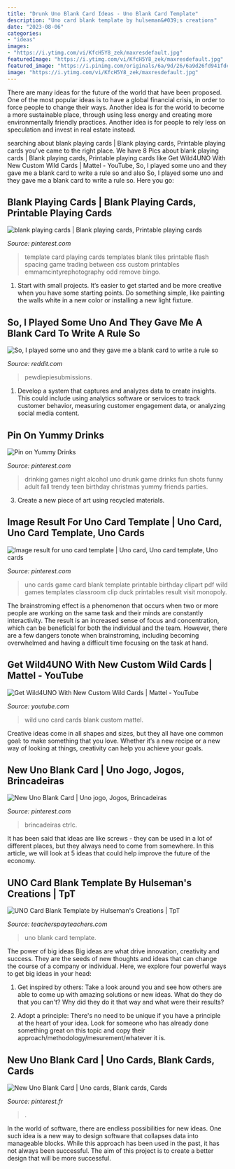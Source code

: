 ```yaml
---
title: "Drunk Uno Blank Card Ideas - Uno Blank Card Template"
description: "Uno card blank template by hulseman&#039;s creations"
date: "2023-08-06"
categories:
- "ideas"
images:
- "https://i.ytimg.com/vi/KfcH5Y8_zek/maxresdefault.jpg"
featuredImage: "https://i.ytimg.com/vi/KfcH5Y8_zek/maxresdefault.jpg"
featured_image: "https://i.pinimg.com/originals/6a/9d/26/6a9d26fd941fdcc3cdc581f760ce7332.jpg"
image: "https://i.ytimg.com/vi/KfcH5Y8_zek/maxresdefault.jpg"
---
```



There are many ideas for the future of the world that have been proposed. One of the most popular ideas is to have a global financial crisis, in order to force people to change their ways. Another idea is for the world to become a more sustainable place, through using less energy and creating more environmentally friendly practices. Another idea is for people to rely less on speculation and invest in real estate instead.

	

		
searching about blank playing cards | Blank playing cards, Printable playing cards you've came to the right place. We have 8 Pics about blank playing cards | Blank playing cards, Printable playing cards like Get Wild4UNO With New Custom Wild Cards | Mattel - YouTube, So, I played some uno and they gave me a blank card to write a rule so and also So, I played some uno and they gave me a blank card to write a rule so. Here you go:
		
    
## Blank Playing Cards | Blank Playing Cards, Printable Playing Cards

<img loading=lazy src="https://i.pinimg.com/736x/66/bd/2a/66bd2a860001f962204914bc88bd5249--blank-playing-cards-preschool-ideas.jpg" onerror="this.onerror=null;this.src='https://tse1.mm.bing.net/th?id=OIP.lLgvTxlIPruIrXV9m8IFOQHaJu&amp;pid=15.1';" alt="blank playing cards | Blank playing cards, Printable playing cards">

_Source: pinterest.com_

>template card playing cards templates blank tiles printable flash spacing game trading between css custom printables emmamcintyrephotography odd remove bingo. 

	

1. Start with small projects. It’s easier to get started and be more creative when you have some starting points. Do something simple, like painting the walls white in a new color or installing a new light fixture. 

    
## So, I Played Some Uno And They Gave Me A Blank Card To Write A Rule So

<img loading=lazy src="https://i.redd.it/rw5e8hq1i0s01.jpg" onerror="this.onerror=null;this.src='https://tse2.mm.bing.net/th?id=OIP.BB2pf1VOk66x3s4Z1PoWtwHaJ4&amp;pid=15.1';" alt="So, I played some uno and they gave me a blank card to write a rule so">

_Source: reddit.com_

>pewdiepiesubmissions. 

	

1. Develop a system that captures and analyzes data to create insights. This could include using analytics software or services to track customer behavior, measuring customer engagement data, or analyzing social media content. 

    
## Pin On Yummy Drinks

<img loading=lazy src="https://i.pinimg.com/736x/8b/34/4f/8b344fd6b4a03af5dc6cd4a7a0519aa4.jpg" onerror="this.onerror=null;this.src='https://tse4.mm.bing.net/th?id=OIP.6oXI43AIS-se6YF-E_JXMAHaNK&amp;pid=15.1';" alt="Pin on Yummy Drinks">

_Source: pinterest.com_

>drinking games night alcohol uno drunk game drinks fun shots funny adult fall trendy teen birthday christmas yummy friends parties. 

	

3. Create a new piece of art using recycled materials.

    
## Image Result For Uno Card Template | Uno Card, Uno Card Template, Uno Cards

<img loading=lazy src="https://i.pinimg.com/originals/10/02/ad/1002ad31dcbf592d9fc7814b084bee63.jpg" onerror="this.onerror=null;this.src='https://tse3.mm.bing.net/th?id=OIP.tF_GbfrKS9MDt0MVzm1MFgAAAA&amp;pid=15.1';" alt="Image result for uno card template | Uno card, Uno card template, Uno cards">

_Source: pinterest.com_

>uno cards game card blank template printable birthday clipart pdf wild games templates classroom clip duck printables result visit monopoly. 

	

The brainstroming effect is a phenomenon that occurs when two or more people are working on the same task and their minds are constantly interactivity. The result is an increased sense of focus and concentration, which can be beneficial for both the individual and the team. However, there are a few dangers tonote when brainstroming, including becoming overwhelmed and having a difficult time focusing on the task at hand.

    
## Get Wild4UNO With New Custom Wild Cards | Mattel - YouTube

<img loading=lazy src="https://i.ytimg.com/vi/KfcH5Y8_zek/maxresdefault.jpg" onerror="this.onerror=null;this.src='https://tse1.mm.bing.net/th?id=OIP.onj-FeZFkGWiQ9SuFPDL7wHaEK&amp;pid=15.1';" alt="Get Wild4UNO With New Custom Wild Cards | Mattel - YouTube">

_Source: youtube.com_

>wild uno card cards blank custom mattel. 

	

Creative ideas come in all shapes and sizes, but they all have one common goal: to make something that you love. Whether it’s a new recipe or a new way of looking at things, creativity can help you achieve your goals.

    
## New Uno Blank Card | Uno Jogo, Jogos, Brincadeiras

<img loading=lazy src="https://i.pinimg.com/736x/42/3c/ad/423cadf5bdb668cac2957155f9c46f4b.jpg" onerror="this.onerror=null;this.src='https://tse2.mm.bing.net/th?id=OIP.y7IqaieIKlb6kLoAAO5ufgHaJ3&amp;pid=15.1';" alt="New Uno Blank Card | Uno jogo, Jogos, Brincadeiras">

_Source: pinterest.com_

>brincadeiras ctrlc. 

	

It has been said that ideas are like screws - they can be used in a lot of different places, but they always need to come from somewhere. In this article, we will look at 5 ideas that could help improve the future of the economy.

    
## UNO Card Blank Template By Hulseman&#039;s Creations | TpT

<img loading=lazy src="https://ecdn.teacherspayteachers.com/thumbitem/UNO-Card-Blank-Template-3846363-1528220750/original-3846363-2.jpg" onerror="this.onerror=null;this.src='https://tse4.mm.bing.net/th?id=OIP.9J2BlCAdkGs2ofIpdh-KUwAAAA&amp;pid=15.1';" alt="UNO Card Blank Template by Hulseman&#039;s Creations | TpT">

_Source: teacherspayteachers.com_

>uno blank card template. 

	

The power of big ideas
Big ideas are what drive innovation, creativity and success. They are the seeds of new thoughts and ideas that can change the course of a company or individual. Here, we explore four powerful ways to get big ideas in your head:
1. Get inspired by others: Take a look around you and see how others are able to come up with amazing solutions or new ideas. What do they do that you can't? Why did they do it that way and what were their results?

2. Adopt a principle: There's no need to be unique if you have a principle at the heart of your idea. Look for someone who has already done something great on this topic and copy their approach/methodology/mesurement/whatever it is.

    
## New Uno Blank Card | Uno Cards, Blank Cards, Cards

<img loading=lazy src="https://i.pinimg.com/originals/6a/9d/26/6a9d26fd941fdcc3cdc581f760ce7332.jpg" onerror="this.onerror=null;this.src='https://tse1.mm.bing.net/th?id=OIP.siE84UkZtZB-lgoTnc_W1wHaJ4&amp;pid=15.1';" alt="New Uno Blank Card | Uno cards, Blank cards, Cards">

_Source: pinterest.fr_

>. 

	

In the world of software, there are endless possibilities for new ideas. One such idea is a new way to design software that collapses data into manageable blocks. While this approach has been used in the past, it has not always been successful. The aim of this project is to create a better design that will be more successful.

